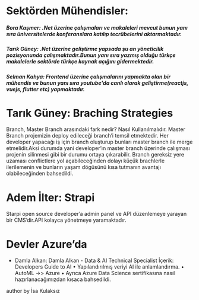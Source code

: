# Sektörden Mühendisler:
##### Bora Kaşmer:  .Net üzerine çalışmaları ve makaleleri mevcut bunun yanı sıra üniversitelerde  konferanslara katılıp tecrübelerini aktarmaktadır.
##### Tarık Güney:  .Net üzerine geliştirme yapsada şu an yöneticilik pozisyonunda çalışmaktadır.Bunun yanı sıra yazmış olduğu türkçe makalelerle sektörde türkçe kaynak açığını gidermektedir.
##### Selman Kahya: Frontend üzerine çalışmalarını yapmakta olan bir mühendis ve bunun yanı sıra youtube'da canlı olarak geliştirme(reactjs, vuejs, flutter etc) yapmaktadır.

# Tarık Güney: Braching Strategies
Branch, Master Branch arasındaki fark nedir? Nasıl Kullanılmalıdır.
Master Branch projemizin deploy edileceği branch’i temsil etmektedir.
Her developer yapacağı iş için branch oluşturup bunları master branch ile merge etmelidir.Aksi durumda yani developer’ın master branch üzerinde çalışması projenin silinmesi gibi bir durumu ortaya çıkarabilir.
Branch gereksiz yere uzaması conflictlere yol açabileceğinden dolayı küçük brachlerle ilerilemenin ve bunların yaşam dögüsünü kısa tutmanın avantajı olabileceğinden bahsedildi.

# Adem İlter: Strapi
Starpi open source developer’a admin panel ve API düzenlemeye yarayan bir CMS’dir.API kolayca yönetmeye yaramaktadır.

# Devler Azure’da
- 	Damla Alkan: Damla Alkan - Data & AI Technical Specialist
İçerik: Developers Guide to AI 
•	Yapılandırılmış veriyi AI ile anlamlandırma.
•	AutoML ->> Azure 
•	Ayrıca Azure Data Science sertifikasına nasıl hazırlanacağımızdan kısaca bahsedildi.

author by İsa Kulaksız